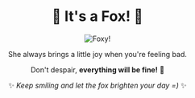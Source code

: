 <div align="center">
  
# 🦊 It's a Fox! 🦊

![Foxy!](https://i.imgur.com/vIF8Zco.gif)

She always brings a little joy when you're feeling bad.  

Don't despair, **everything will be fine!** 🌟  

✨ _Keep smiling and let the fox brighten your day =)_ ✨

</div>

